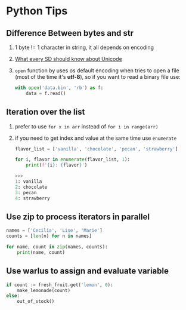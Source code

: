 # Python Tips

## Difference Between bytes and str
1. 1 byte != 1 character in string, it all depends on encoding
1. [What every SD should know about Unicode](http://www.joelonsoftware.com/articles/Unicode.html)
1. `open` function by uses os default encoding when tries to open a file (most of the time it's **utf-8**), so if you want to read a binary file use:

    ```python
    with open('data.bin', 'rb') as f:
        data = f.read()
    ```

## Iteration over the list
1. prefer to use `for x in arr` instead of `for i in range(arr)`
1. if you need to get index and value at the same time use `enumerate`

    ```python
    flavor_list = ['vanilla', 'chocolate', 'pecan', 'strawberry']

    for i, flavor in enumerate(flavor_list, 1):
        print(f'{i}: {flavor}')

    >>>
    1: vanilla
    2: chocolate
    3: pecan
    4: strawberry
    ```

## Use zip to process iterators in parallel

```python
names = ['Cecilia', 'Lise', 'Marie']
counts = [len(n) for n in names]

for name, count in zip(names, counts):
    print(name, count)
```

## Use warlus to assign and evaluate variable

```python
if count := fresh_fruit.get('lemon', 0):
    make_lemonade(count)
else:
    out_of_stock()
```
